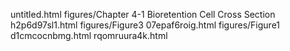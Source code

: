 untitled.html
figures/Chapter 4-1 Bioretention Cell Cross Section
h2p6d97sl1.html
figures/Figure3
07epaf6roig.html
figures/Figure1
d1cmcocnbmg.html
rqomruura4k.html